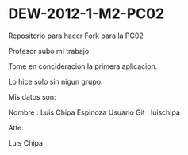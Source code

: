 DEW-2012-1-M2-PC02
==================

Repositorio para hacer Fork para la PC02

Profesor subo mi trabajo 

Tome en concideracion la primera aplicacion.

Lo hice solo sin nigun grupo. 

Mis datos son:

Nombre : Luis Chipa Espinoza
Usuario Git : luischipa

Atte.

Luis Chipa